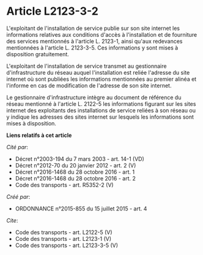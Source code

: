 # Article L2123-3-2

L'exploitant de l'installation de service publie sur son site internet les informations relatives aux conditions d'accès à
l'installation et de fourniture des services mentionnés à l'article L. 2123-1, ainsi qu'aux redevances mentionnées à
l'article L. 2123-3-5. Ces informations y sont mises à disposition gratuitement. 

L'exploitant de l'installation de service transmet au gestionnaire d'infrastructure du réseau auquel l'installation est
reliée l'adresse du site internet où sont publiées les informations mentionnées au premier alinéa et l'informe en cas de
modification de l'adresse de son site internet. 

Le gestionnaire d'infrastructure intègre au document de référence du réseau mentionné à l'article L. 2122-5 les informations
figurant sur les sites internet des exploitants des installations de service reliées à son réseau ou y indique les adresses
des sites internet sur lesquels les informations sont mises à disposition.

**Liens relatifs à cet article**

_Cité par_:

  - Décret n°2003-194 du 7 mars 2003 - art. 14-1 (VD)
  - Décret n°2012-70 du 20 janvier 2012 - art. 2 (V)
  - Décret n°2016-1468 du 28 octobre 2016 - art. 1
  - Décret n°2016-1468 du 28 octobre 2016 - art. 2
  - Code des transports - art. R5352-2 (V)

_Créé par_:

  - ORDONNANCE n°2015-855 du 15 juillet 2015 - art. 4

_Cite_:

  - Code des transports - art. L2122-5 (V)
  - Code des transports - art. L2123-1 (V)
  - Code des transports - art. L2123-3-5 (V)

